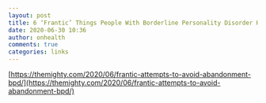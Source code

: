 ```yaml
---
layout: post
title: 6 ‘Frantic’ Things People With Borderline Personality Disorder Have Done to Avoid Abandonment
date: 2020-06-30 10:36
author: onhealth
comments: true
categories: links
---
```


[https://themighty.com/2020/06/frantic-attempts-to-avoid-abandonment-bpd/](https://themighty.com/2020/06/frantic-attempts-to-avoid-abandonment-bpd/)
